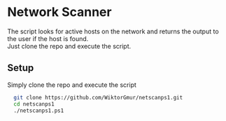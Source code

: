 # Network Scanner
The script looks for active hosts on the network and returns the output to the user if the host is found.
<br>
Just clone the repo and execute the script.

## Setup

Simply clone the repo and execute the script

```bash
  git clone https://github.com/WiktorGmur/netscanps1.git
  cd netscanps1
  ./netscanps1.ps1
```
